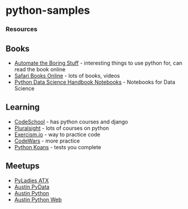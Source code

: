 # python-samples

### Resources

## Books

* [Automate the Boring Stuff](https://automatetheboringstuff.com/) - interesting things to use python for, can read the book online
* [Safari Books Online](http://wwww.safaribooksonline.com) - lots of books, videos 
* [Python Data Science Handbook Notebooks](https://github.com/jakevdp/PythonDataScienceHandbook) - Notebooks for Data Science

## Learning

* [CodeSchool](http://zfer.us/vUCTK) - has python courses and django
* [Pluralsight](http://www.pluralsight.com) - lots of courses on python
* [Exercism.io](http://exercism.io/) - way to practice code
* [CodeWars](http://www.codewars.com) - more practice 
* [Python Koans](https://github.com/gregmalcolm/python_koans) - tests you complete 


## Meetups

* [PyLadies ATX](https://www.meetup.com/PyLadies-ATX/)
* [Austin PyData](https://www.meetup.com/PyData-Austin/)
* [Austin Python](https://www.meetup.com/austinpython/)
* [Austin Python Web](https://www.meetup.com/austinwebpythonusergroup/)
